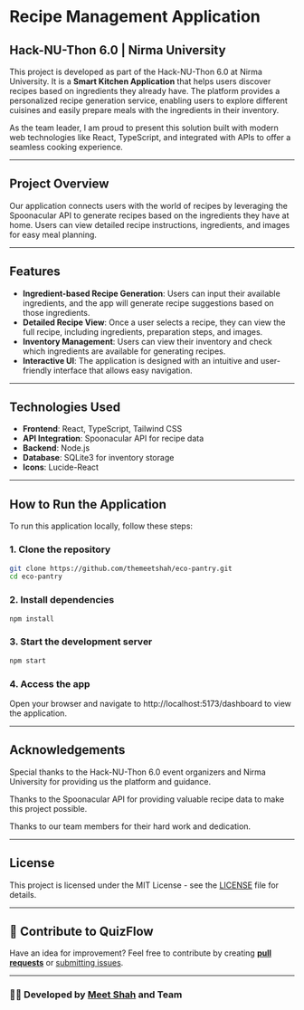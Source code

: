 # Recipe Management Application

## Hack-NU-Thon 6.0 | Nirma University

This project is developed as part of the Hack-NU-Thon 6.0 at Nirma University. It is a **Smart Kitchen Application** that helps users discover recipes based on ingredients they already have. The platform provides a personalized recipe generation service, enabling users to explore different cuisines and easily prepare meals with the ingredients in their inventory.

As the team leader, I am proud to present this solution built with modern web technologies like React, TypeScript, and integrated with APIs to offer a seamless cooking experience.

---
## Project Overview

Our application connects users with the world of recipes by leveraging the Spoonacular API to generate recipes based on the ingredients they have at home. Users can view detailed recipe instructions, ingredients, and images for easy meal planning.

---

## Features

- **Ingredient-based Recipe Generation**: Users can input their available ingredients, and the app will generate recipe suggestions based on those ingredients.
- **Detailed Recipe View**: Once a user selects a recipe, they can view the full recipe, including ingredients, preparation steps, and images.
- **Inventory Management**: Users can view their inventory and check which ingredients are available for generating recipes.
- **Interactive UI**: The application is designed with an intuitive and user-friendly interface that allows easy navigation.

---

## Technologies Used

- **Frontend**: React, TypeScript, Tailwind CSS
- **API Integration**: Spoonacular API for recipe data
- **Backend**: Node.js
- **Database**: SQLite3 for inventory storage
- **Icons**: Lucide-React

---

## How to Run the Application

To run this application locally, follow these steps:

### 1. Clone the repository
```bash
git clone https://github.com/themeetshah/eco-pantry.git
cd eco-pantry
```

### 2. Install dependencies
```bash
npm install
```

### 3. Start the development server
```bash
npm start
```

### 4. Access the app  
Open your browser and navigate to http://localhost:5173/dashboard to view the application.

---

## Acknowledgements
Special thanks to the Hack-NU-Thon 6.0 event organizers and Nirma University for providing us the platform and guidance.

Thanks to the Spoonacular API for providing valuable recipe data to make this project possible.

Thanks to our team members for their hard work and dedication.

---

## License
This project is licensed under the MIT License - see the [LICENSE](LICENSE) file for details.

---

## 🤝 Contribute to QuizFlow  

Have an idea for improvement? Feel free to contribute by creating [**pull requests**](https://github.com/themeetshah/eco-pantry/pulls) or [submitting issues](https://github.com/themeetshah/eco-pantry/issues).  

---

### 👨‍💻 Developed by [**Meet Shah**](https://github.com/themeetshah) **and Team**